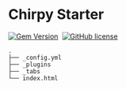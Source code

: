 # Chirpy Starter

[![Gem Version](https://img.shields.io/gem/v/jekyll-theme-chirpy)][gem]&nbsp;
[![GitHub license](https://img.shields.io/github/license/cotes2020/chirpy-starter.svg?color=blue)][mit]


```shell
.
├── _config.yml
├── _plugins
├── _tabs
└── index.html
```

[gem]: https://rubygems.org/gems/jekyll-theme-chirpy
[mit]: https://github.com/cotes2020/chirpy-starter/blob/master/LICENSE
